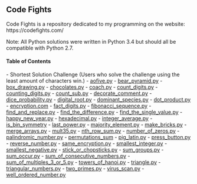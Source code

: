 <h2> Code Fights </h2>
Code Fights is a repository dedicated to my programming on the website: https://codefights.com/

Note: All Python solutions were written in Python 3.4 but should all be compatible with Python 2.7.

<h4> Table of Contents </h4>
- Shortest Solution Challenge (Users who solve the challenge using the least amount of characters win.)
  - <a href="https://github.com/ArnoldM904/Random_Programs/blob/master/Python_Programs/Code_Fights/Shortest_Solution_Challenge/aofive.py">aofive.py</a> 
  - <a href="https://github.com/ArnoldM904/Random_Programs/blob/master/Python_Programs/Code_Fights/Shortest_Solution_Challenge/bear_pyramid.py">bear_pyramid.py</a>
  - <a href="https://github.com/ArnoldM904/Random_Programs/blob/master/Python_Programs/Code_Fights/Shortest_Solution_Challenge/box_drawing.py">box_drawing.py</a>
  - <a href="https://github.com/ArnoldM904/Random_Programs/blob/master/Python_Programs/Code_Fights/Shortest_Solution_Challenge/chocolates.py">chocolates.py</a>
  - <a href="https://github.com/ArnoldM904/Random_Programs/blob/master/Python_Programs/Code_Fights/Shortest_Solution_Challenge/coach.py">coach.py</a>
  - <a href="https://github.com/ArnoldM904/Random_Programs/blob/master/Python_Programs/Code_Fights/Shortest_Solution_Challenge/count_digits.py">count_digits.py</a>
  - <a href="https://github.com/ArnoldM904/Random_Programs/blob/master/Python_Programs/Code_Fights/Shortest_Solution_Challenge/counting_digits.py">counting_digits.py</a>
  - <a href="https://github.com/ArnoldM904/Random_Programs/blob/master/Python_Programs/Code_Fights/Shortest_Solution_Challenge/count_sub.py">count_sub.py</a>
  - <a href="https://github.com/ArnoldM904/Random_Programs/blob/master/Python_Programs/Code_Fights/Shortest_Solution_Challenge/decorate_comment.py">decorate_comment.py</a>
  - <a href="https://github.com/ArnoldM904/Random_Programs/blob/master/Python_Programs/Code_Fights/Shortest_Solution_Challenge/dice_probability.py">dice_probability.py</a>
  - <a href="https://github.com/ArnoldM904/Random_Programs/blob/master/Python_Programs/Code_Fights/Shortest_Solution_Challenge/digital_root.py">digital_root.py</a>
  - <a href="https://github.com/ArnoldM904/Random_Programs/blob/master/Python_Programs/Code_Fights/Shortest_Solution_Challenge/dominant_species.py">dominant_species.py</a>
  - <a href="https://github.com/ArnoldM904/Random_Programs/blob/master/Python_Programs/Code_Fights/Shortest_Solution_Challenge/dot_product.py">dot_product.py</a>
  - <a href="https://github.com/ArnoldM904/Random_Programs/blob/master/Python_Programs/Code_Fights/Shortest_Solution_Challenge/encryption.py">encryption.com</a>
  - <a href="https://github.com/ArnoldM904/Random_Programs/blob/master/Python_Programs/Code_Fights/Shortest_Solution_Challenge/fact_digits.py">fact_digits.py</a>
  - <a href="https://github.com/ArnoldM904/Random_Programs/blob/master/Python_Programs/Code_Fights/Shortest_Solution_Challenge/fibonacci_sequence.py">fibonacci_sequence.py</a>
  - <a href="https://github.com/ArnoldM904/Random_Programs/blob/master/Python_Programs/Code_Fights/Shortest_Solution_Challenge/find_and_replace.py">find_and_replace.py</a>
  - <a href="https://github.com/ArnoldM904/Random_Programs/blob/master/Python_Programs/Code_Fights/Shortest_Solution_Challenge/find_the_difference.py">find_the_difference.py</a>
  - <a href="https://github.com/ArnoldM904/Random_Programs/blob/master/Python_Programs/Code_Fights/Shortest_Solution_Challenge/find_the_single_value.py">find_the_single_value.py</a>
  - <a href="https://github.com/ArnoldM904/Random_Programs/blob/master/Python_Programs/Code_Fights/Shortest_Solution_Challenge/happy_new_year.py">happy_new_year.py</a>
  - <a href="https://github.com/ArnoldM904/Random_Programs/blob/master/Python_Programs/Code_Fights/Shortest_Solution_Challenge/hexadecimal.py">hexadecimal.py</a>
  - <a href="https://github.com/ArnoldM904/Random_Programs/blob/master/Python_Programs/Code_Fights/Shortest_Solution_Challenge/integer_average.py">integer_average.py</a>
  - <a href="https://github.com/ArnoldM904/Random_Programs/blob/master/Python_Programs/Code_Fights/Shortest_Solution_Challenge/is_bin_symmetry.py">is_bin_symmetry</a>
  - <a href="https://github.com/ArnoldM904/Random_Programs/blob/master/Python_Programs/Code_Fights/Shortest_Solution_Challenge/last_power.py">last_power.py</a>
  - <a href="https://github.com/ArnoldM904/Random_Programs/blob/master/Python_Programs/Code_Fights/Shortest_Solution_Challenge/majority_element.py">majority_element.py</a>
  - <a href="https://github.com/ArnoldM904/Random_Programs/blob/master/Python_Programs/Code_Fights/Shortest_Solution_Challenge/make_bricks.py">make_bricks.py</a>
  - <a href="https://github.com/ArnoldM904/Random_Programs/blob/master/Python_Programs/Code_Fights/Shortest_Solution_Challenge/merge_arrays.py">merge_arrays.py</a>
  - <a href="https://github.com/ArnoldM904/Random_Programs/blob/master/Python_Programs/Code_Fights/Shortest_Solution_Challenge/mult35.py">mult35.py</a>
  - <a href="https://github.com/ArnoldM904/Random_Programs/blob/master/Python_Programs/Code_Fights/Shortest_Solution_Challenge/nth_row_sum.py">nth_row_sum.py</a>
  - <a href="https://github.com/ArnoldM904/Random_Programs/blob/master/Python_Programs/Code_Fights/Shortest_Solution_Challenge/number_of_zeros.py">number_of_zeros.py</a>
  - <a href="https://github.com/ArnoldM904/Random_Programs/blob/master/Python_Programs/Code_Fights/Shortest_Solution_Challenge/palindromic_number.py">palindromic_number.py</a>
  - <a href="https://github.com/ArnoldM904/Random_Programs/blob/master/Python_Programs/Code_Fights/Shortest_Solution_Challenge/permutations_sum.py">permutations_sum</a>
  - <a href="https://github.com/ArnoldM904/Random_Programs/blob/master/Python_Programs/Code_Fights/Shortest_Solution_Challenge/pig_latin.py">pig_latin.py</a>
  - <a href="https://github.com/ArnoldM904/Random_Programs/blob/master/Python_Programs/Code_Fights/Shortest_Solution_Challenge/press_button.py">press_button.py</a>
  - <a href="https://github.com/ArnoldM904/Random_Programs/blob/master/Python_Programs/Code_Fights/Shortest_Solution_Challenge/reverse_number.py">reverse_number.py</a>
  - <a href="https://github.com/ArnoldM904/Random_Programs/blob/master/Python_Programs/Code_Fights/Shortest_Solution_Challenge/same_encryption.py">same_encryption.py</a>
  - <a href="https://github.com/ArnoldM904/Random_Programs/blob/master/Python_Programs/Code_Fights/Shortest_Solution_Challenge/smallest_integer.py">smallest_integer.py</a>
  - <a href="https://github.com/ArnoldM904/Random_Programs/blob/master/Python_Programs/Code_Fights/Shortest_Solution_Challenge/smallest_negative.py">smallest_negative.py</a>
  - <a href="https://github.com/ArnoldM904/Random_Programs/blob/master/Python_Programs/Code_Fights/Shortest_Solution_Challenge/stick_or_chopsticks.py">stick_or_chopsticks.py</a>
  - <a href="https://github.com/ArnoldM904/Random_Programs/blob/master/Python_Programs/Code_Fights/Shortest_Solution_Challenge/sum_groups.py">sum_groups.py</a>
  - <a href="https://github.com/ArnoldM904/Random_Programs/blob/master/Python_Programs/Code_Fights/Shortest_Solution_Challenge/sum_occur.py">sum_occur.py</a>
  - <a href="https://github.com/ArnoldM904/Random_Programs/blob/master/Python_Programs/Code_Fights/Shortest_Solution_Challenge/sum_of_consecutive_numbers.py">sum_of_consecutive_numbers.py</a>
  - <a href="https://github.com/ArnoldM904/Random_Programs/blob/master/Python_Programs/Code_Fights/Shortest_Solution_Challenge/sum_of_multiples_3_or_5.py">sum_of_multiples_3_or_5.py</a>
  - <a href="https://github.com/ArnoldM904/Random_Programs/blob/master/Python_Programs/Code_Fights/Shortest_Solution_Challenge/towers_of_hanoi.py">towers_of_hanoi.py</a>
  - <a href="https://github.com/ArnoldM904/Random_Programs/blob/master/Python_Programs/Code_Fights/Shortest_Solution_Challenge/triangle.py">triangle.py</a>
  - <a href="https://github.com/ArnoldM904/Random_Programs/blob/master/Python_Programs/Code_Fights/Shortest_Solution_Challenge/triangular_numbers.py">triangular_numbers.py</a>
  - <a href="https://github.com/ArnoldM904/Random_Programs/blob/master/Python_Programs/Code_Fights/Shortest_Solution_Challenge/two_primes.py">two_primes.py</a>
  - <a href="https://github.com/ArnoldM904/Random_Programs/blob/master/Python_Programs/Code_Fights/Shortest_Solution_Challenge/virus_scan.py">virus_scan.py</a>
  - <a href="https://github.com/ArnoldM904/Random_Programs/blob/master/Python_Programs/Code_Fights/Shortest_Solution_Challenge/well_ordered_number.py">well_ordered_number.py</a>
